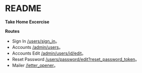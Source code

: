 # README

**Take Home Excercise**

**Routes**

* Sign In
	[/users/sign_in](http://localhost/)。
*  Accounts
	[/admin/users](http://localhost/)。
*  Accounts Edit
	[/admin/users/id/edit](http://localhost/)。
* Reset Password
	[/users/password/edit?reset_password_token](http://localhost/)。
* Mailer
	[/letter_opener](http://localhost/)。

